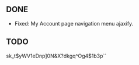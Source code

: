 DONE
----------
* Fixed: My Account page navigation menu ajaxify.

TODO
----------

sk_t$yWV1eDnp]0N&X?dkgq^Og4$1b3p``
